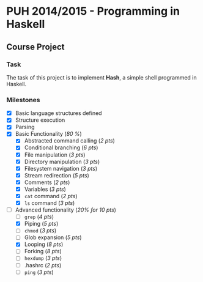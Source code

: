 # PUH 2014/2015 - Programming in Haskell
## Course Project

### Task
The task of this project is to implement **Hash**, a simple shell programmed in Haskell.


### Milestones
- [x] Basic language structures defined
- [x] Structure execution
- [x] Parsing
- [x] Basic Functionality (*80 %*)
    - [x] Abstracted command calling (*2 pts*)
    - [x] Conditional branching (*6 pts*)
    - [x] File manipulation (*3 pts*)
    - [x] Directory manipulation (*3 pts*)
    - [x] Filesystem navigation (*3 pts*)
    - [x] Stream redirection (*5 pts*)
    - [x] Comments (*2 pts*)
    - [x] Variables (*3 pts*)
    - [x] `cat` command (*2 pts*)
    - [x] `ls` command (*3 pts*)
- [ ] Advanced functionality (*20% for 10 pts*)
    - [ ] `grep` (*4 pts*)
    - [x] Piping (*5 pts*)
    - [ ] `chmod` (*3 pts*)
    - [ ] Glob expansion (*5 pts*)
    - [x] Looping (*8 pts*)
    - [ ] Forking (*8 pts*)
    - [ ] `hexdump` (*3 pts*)
    - [ ] .hashrc (*2 pts*)
    - [ ] `ping` (*3 pts*)
